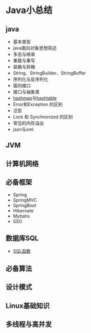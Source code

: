 # Java小总结
## java
- 基本类型
- java面向对象思想简述
- 多态与继承
- 重载与重写
- 装箱与拆箱
- String、StringBuilder、StringBuffer
- 序列化与反序列化
- 面向接口
- 接口与抽象类
- [hashmap](./src/doc/java基础/hashmap.md)与[hashtable](./src/doc/java基础/hashtable.md)
- Error和Exception 的区别
- 泛型
- Lock 和 Synchronized 的区别
- 常见的内存溢出
- json与xml
## JVM


## 计算机网络

## 必备框架
  - Spring
  - SpringMVC
  - SpringBoot
  - Hibernate
  - Mybatis
  - SSO

## 数据库SQL
  - [SQL函数](./src/doc/sql基础/sql_fn.md)

## 必备算法

## 设计模式

## Linux基础知识

## 多线程与高并发



